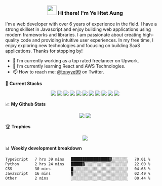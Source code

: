 <h3 align="center"><img src = "https://raw.githubusercontent.com/MartinHeinz/MartinHeinz/master/wave.gif" width = 30px> Hi there! I'm Ye Htet Aung</h3>

I'm a web developer with over 6 years of experience in the field. I have a strong skillset in Javascript and enjoy building web applications using modern frameworks and libraries. I am passionate about creating high-quality code and providing intuitive user experiences. In my free time, I enjoy exploring new technologies and focusing on building SaaS applications. Thanks for stopping by!

- 🔭 I’m currently working as a top rated freelancer on Upwork.
- 🌱 I’m currently learning React and AWS Technologies.
- 📫 How to reach me: [@tonyye99](https://twitter.com/TonyYe99) on Twitter.

🚀 **Current Stacks**
<p align="center">
  <img src="https://img.shields.io/badge/JavaScript-323330?style=for-the-badge&logo=javascript&logoColor=F7DF1E" />
  <img src="https://img.shields.io/badge/TypeScript-007ACC?style=for-the-badge&logo=typescript&logoColor=white" />
  <img src="https://img.shields.io/badge/Vue.js-35495E?style=for-the-badge&logo=vuedotjs&logoColor=4FC08D" />
  <img src="https://img.shields.io/badge/Node.js-339933?style=for-the-badge&logo=nodedotjs&logoColor=white" />
  <img src="https://img.shields.io/badge/Express.js-000000?style=for-the-badge&logo=express&logoColor=white" />
  <img src="https://img.shields.io/badge/nuxt.js-00C58E?style=for-the-badge&logo=nuxtdotjs&logoColor=white" />
  <img src="https://img.shields.io/badge/Tailwind_CSS-38B2AC?style=for-the-badge&logo=tailwind-css&logoColor=white" />
  <img src="https://img.shields.io/badge/Docker-2CA5E0?style=for-the-badge&logo=docker&logoColor=white" />
  <img src="https://img.shields.io/badge/Amazon_AWS-FF9900?style=for-the-badge&logo=amazonaws&logoColor=white" />
  <img src="https://img.shields.io/badge/MongoDB-4EA94B?style=for-the-badge&logo=mongodb&logoColor=white" />
  <img src="https://img.shields.io/badge/Supabase-181818?style=for-the-badge&logo=supabase&logoColor=white" />
</p>

📈 **My Github Stats**
<p align="center">
  <img src="https://github-readme-stats-git-masterrstaa-rickstaa.vercel.app/api?username=tonyye99&theme=dark" />
  <img src="https://github-readme-streak-stats.herokuapp.com/?user=tonyye99&theme=dark" />
</p>

🏆 **Trophies**
<p align="center">
  <img src="https://github-profile-trophy.vercel.app/?username=tonyye99&theme=dark" />
</p>

📊 **Weekly development breakdown**
<!--START_SECTION:waka-->

```txt
TypeScript   7 hrs 39 mins   █████████████████▓░░░░░░░   70.01 %
Python       2 hrs 24 mins   █████▓░░░░░░░░░░░░░░░░░░░   22.00 %
CSS          30 mins         █░░░░░░░░░░░░░░░░░░░░░░░░   04.65 %
JavaScript   16 mins         ▓░░░░░░░░░░░░░░░░░░░░░░░░   02.49 %
Other        2 mins          ░░░░░░░░░░░░░░░░░░░░░░░░░   00.44 %
```

<!--END_SECTION:waka-->

